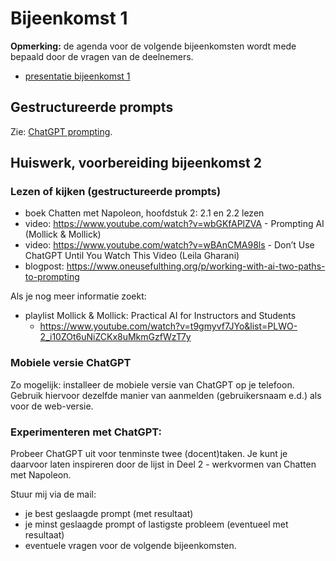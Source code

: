 # Bijeenkomst 1


**Opmerking:** de agenda voor de volgende bijeenkomsten wordt mede bepaald door de vragen van de deelnemers.

* [presentatie bijeenkomst 1](https://docs.google.com/presentation/d/1hJqdrGGmxU773Wk1gEu-j-6HmIAzTDfAV-61VafLZdo/edit?usp=sharing)

## Gestructureerde prompts

Zie: [ChatGPT prompting](chatgpt-prompting).

## Huiswerk, voorbereiding bijeenkomst 2

### Lezen of kijken (gestructureerde prompts)

* boek Chatten met Napoleon, hoofdstuk 2: 2.1 en 2.2 lezen
* video: https://www.youtube.com/watch?v=wbGKfAPlZVA - Prompting AI (Mollick & Mollick)
* video: https://www.youtube.com/watch?v=wBAnCMA98ls - Don’t Use ChatGPT Until You Watch This Video (Leila Gharani)
* blogpost: https://www.oneusefulthing.org/p/working-with-ai-two-paths-to-prompting

Als je nog meer informatie zoekt:

* playlist Mollick & Mollick: Practical AI for Instructors and Students
    * https://www.youtube.com/watch?v=t9gmyvf7JYo&list=PLWO-2_i10ZOt6uNiZCKx8uMkmGzfWzT7y

### Mobiele versie ChatGPT

Zo mogelijk: installeer de mobiele versie van ChatGPT op je telefoon.
Gebruik hiervoor dezelfde manier van aanmelden (gebruikersnaam e.d.) als voor de web-versie.

### Experimenteren met ChatGPT:

Probeer ChatGPT uit voor tenminste twee (docent)taken. Je kunt je daarvoor laten inspireren door de lijst in Deel 2 - werkvormen van Chatten met Napoleon.

Stuur mij via de mail:

* je best geslaagde prompt (met resultaat)
* je minst geslaagde prompt of lastigste probleem (eventueel met resultaat)
* eventuele vragen voor de volgende bijeenkomsten.

